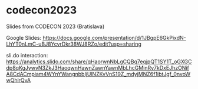 # codecon2023
Slides from CODECON 2023 (Bratislava)

Google Slides:
https://docs.google.com/presentation/d/1JBgpE6GkPixdN-LhYT0nLmC-uBJ8YcvrDkr38WJ8RZo/edit?usp=sharing

sli.do interaction: https://analytics.slido.com/share/qHaorwnNbLgCQBq7eqjpQT1SY1T_oGXGCdp8qKgJywvN3ZkJ3HaoqwnHawnZawnYawnMbLhcGMinRv7kDxEJhzONifA8CdACmpiam4WYnYWangnbbIjUlNZKvVnS19Z_mdyjMNZ6f1ibtJgf_0nvoWwQhlrQvA
